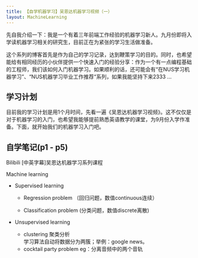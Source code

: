 ```yaml
---
title: 【自学机器学习】吴恩达机器学习视频（一）
layout: MachineLearning
---
```

先自我介绍一下：我是一个有着三年前端工作经验的机器学习新人。九月份即将入学读机器学习相关的研究生，目前正在为紧张的学习生活做准备。

这个系列的博客首先是作为自己的学习记录，达到鞭策学习的目的。同时，也希望能给有相同经历的小伙伴提供一个快速入门的经验分享：作为一个有一点编程基础的工程师，我们该如何入门机器学习。如果顺利的话，还可能会有“在NUS学习机器学习”、“NUS机器学习毕业工作推荐“系列，如果我能坚持下来2333 ...

## 学习计划
目前我的学习计划是用1个月时间，先看一遍《吴恩达机器学习视频》。这不仅仅是对于机器学习的入门，也希望我能够提前熟悉英语教学的课堂，为9月份入学作准备。下面，就开始我们的机器学习入门吧。

## 自学笔记(p1 - p5)

<a link="https://www.bilibili.com/video/BV164411b7dx?p=1">Bilibili [中英字幕]吴恩达机器学习系列课程</a>

Machine learning
- Supervised learning
  - Regression problem （回归问题，数值continuous连续）

  - Classification problem (分类问题，数值discrete离散)

- Unsupervised learning
  - clustering 聚类分析   
                学习算法自动将数据分为两簇；举例：google news。
  - cocktail party problem
                eg：分离音频中的两个音轨
